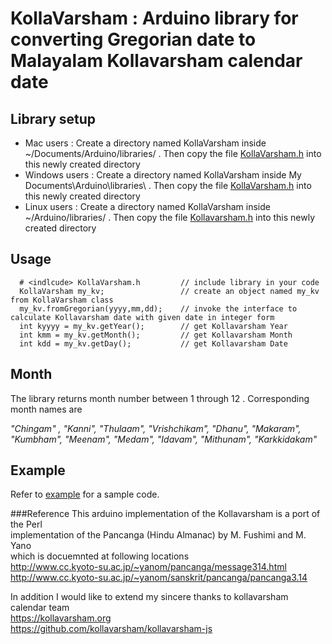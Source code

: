 # KollaVarsham : Arduino  library  for converting Gregorian date to Malayalam Kollavarsham calendar date

## Library setup

* Mac users :  Create a directory named KollaVarsham inside ~/Documents/Arduino/libraries/ . Then copy the file [KollaVarsham.h](../master/src/KollaVarsham.h) into this newly created directory
* Windows users : Create a directory named KollaVarsham inside My Documents\Arduino\libraries\ . Then copy the file  [KollaVarsham.h](../master/src/KollaVarsham.h) into this newly created directory
* Linux users : Create a directory named KollaVarsham inside ~/Arduino/libraries/ . Then copy the file  [Kollavarsham.h](../master/src/KollaVarsham.h) into this newly created directory


## Usage

      # <indlcude> KollaVarsham.h         // include library in your code
      KollaVarsham my_kv;                 // create an object named my_kv from KollaVarsham class
      my_kv.fromGregorian(yyyy,mm,dd);    // invoke the interface to calculate Kollavarsham date with given date in integer form
      int kyyyy = my_kv.getYear();        // get Kollavarsham Year
      int kmm = my_kv.getMonth();         // get Kollavarsham Month
      int kdd = my_kv.getDay();           // get Kollavarsham Date

## Month

The library returns month number between 1 through 12 . Corresponding month names are

_"Chingam" , "Kanni", "Thulaam", "Vrishchikam", "Dhanu", "Makaram", "Kumbham", "Meenam", "Medam", "Idavam", "Mithunam", "Karkkidakam"_

## Example
Refer to [example](example) for a sample code.


###Reference
This arduino  implementation of the Kollavarsham is a port of the Perl  
implementation of the Pancanga (Hindu Almanac) by M. Fushimi and M. Yano   
which is docuemnted at following locations                                  
http://www.cc.kyoto-su.ac.jp/~yanom/pancanga/message314.html                
http://www.cc.kyoto-su.ac.jp/~yanom/sanskrit/pancanga/pancanga3.14          
                                                          
In addition I would like to extend my sincere thanks to kollavarsham      
calendar team                                                             
 https://kollavarsham.org                                          
https://github.com/kollavarsham/kollavarsham-js                 
